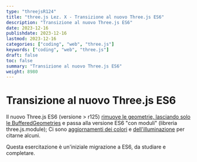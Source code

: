 ```yaml
---
type: "threejsR124"
title: "three.js Lez. X - Transizione al nuovo Three.js ES6"
description: "Transizione al nuovo Three.js ES6"
date: 2023-12-16
publishdate: 2023-12-16
lastmod: 2023-12-16
categories: ["coding", "web", "three.js"]
keywords: ["coding", "web", "three.js"]
draft: false
toc: false
summary: "Transizione al nuovo Three.js ES6"
weight: 8980
---
```


# Transizione al nuovo Three.js ES6

Il nuovo Three.js ES6 (versione > r125) [rimuove le geometrie, lasciando solo le BufferedGeometries](https://github.com/mrdoob/three.js/wiki/Migration-Guide#r124--r125) e passa alla versione ES6 "con moduli" (libreria three.js.module); Ci sono [aggiornamenti dei colori](https://discourse.threejs.org/t/updates-to-lighting-in-three-js-r155/53733) e [dell'illuminazione](https://discourse.threejs.org/t/updates-to-lighting-in-three-js-r155/53733) per citarne alcuni.

Questa esercitazione è un'iniziale migrazione a ES6, da studiare e completare.

<!-- markdownlint-disable MD033 -->

<script type="importmap">
  {
    "imports": {
        "three": "https://unpkg.com/three@0.156.0/build/three.module.js",
        "three/addons/": "https://unpkg.com/three@0.156.0/examples/jsm/"
    }
  }
</script>

<script type="module">
import * as THREE from 'three';
// import { GLTFLoader } from 'three/addons/GLTFLoader.js';

var scene = new THREE.Scene();

// set a camera
var camera = new THREE.PerspectiveCamera( 75, window.innerWidth/window.innerHeight, 0.1, 1000 );
camera.position.x = 30;
camera.position.y = 30;
camera.position.z = 100;

// add a light
const light = new THREE.PointLight(0xFFFFFF, 3);
light.position.x = 0;
light.position.y = 30;
light.position.z = 30;
scene.add(light);

const ambientLight = new THREE.AmbientLight( 0x404040, 0.6 );
scene.add( ambientLight );

// adds the axis
var axis = new THREE.AxesHelper(50, 0, 0, 0x00ff00);
scene.add(axis);

// adds the helper
const cameraHelper = new THREE.CameraHelper(light.shadow.camera);
scene.add(cameraHelper);

// THREE.WebGLRenderer.useLegacyLights=true;
var renderer = new THREE.WebGLRenderer(
  {canvas: document.querySelector("#canvas")}
);

// FIXME - Fix lighting major change
// See: https://discourse.threejs.org/t/updates-to-lighting-in-three-js-r155/53733
renderer.useLegacyLights=true;

renderer.setSize( renderer.domElement.clientWidth, renderer.domElement.clientHeight );

//document.body.appendChild( renderer.domElement );

// Start coding here

class Stella {
  constructor(n, x, y) {
      this.nome = n;
      this.x = x;
      this.y = y;
      this.pianeta = null;
  }

  ruota(tempo) {
      if (this.pianeta != null) {
          this.pianeta.x = this.x + Math.cos(tempo) * this.pianeta.distanza;
          this.pianeta.y = this.y + Math.sin(tempo) * this.pianeta.distanza;

          this.pianeta.ruota(tempo);
      }
  }
}

class Pianeta {
  constructor(n, d) {
      this.nome = n;
      this.distanza = d;
      this.luna = null;
      this.x = 0;
      this.y = 0;
  }

  ruota(tempo) {
      if (this.luna != null) {
          this.luna.x = this.x + Math.cos(6*tempo) * this.luna.distanza;
          this.luna.y = this.y + Math.sin(6*tempo) * this.luna.distanza;
      }
  }
}

class Luna {
  constructor(n, d) {
      this.nome = n;
      this.distanza = d;
      this.x = 0;
      this.y = 0;
  }
}

let stella = new Stella("Sole", 0, 0);
let terra = new Pianeta("Terra", 45);
let luna = new Luna("Luna", 6);

stella.pianeta = terra;
terra.luna = luna;

// create the geometry with the material for the head
var sunMaterial = new THREE.MeshPhongMaterial({color: 0xff7700});
var sunGeometry = new THREE.SphereGeometry( 20, 10, 10 );
var stellaSphere = new THREE.Mesh( sunGeometry, sunMaterial );

var earthMaterial = new THREE.MeshPhongMaterial({color: 0x1111ff});
var earthGeometry = new THREE.SphereGeometry( 5, 10, 10 );
var terraSphere = new THREE.Mesh( earthGeometry, earthMaterial );

var moonMaterial = new THREE.MeshPhongMaterial({color: 0x887788});
var moonGeometry = new THREE.SphereGeometry( 1, 10, 10 );
var lunaSphere = new THREE.Mesh( moonGeometry, moonMaterial );

stellaSphere.position.set(stella.x, 0, stella.y);
scene.add(stellaSphere);

terraSphere.position.set(terra.x, 0, terra.y);
scene.add(terraSphere);

lunaSphere.position.set(luna.x, 0, luna.y);
scene.add(lunaSphere);

let alpha = 0;

var animate = function () {
    requestAnimationFrame( animate );

    alpha += 0.01;
    stella.ruota(alpha);

    stellaSphere.position.set(stella.x, 0, stella.y);
    terraSphere.position.set(terra.x, 0, terra.y);
    lunaSphere.position.set(luna.x, 0, luna.y);

    renderer.render( scene, camera );
};

animate();
</script>

<canvas id="canvas" style="width: 100%; height: 100%;"></canvas>

<!-- markdownlint-enable MD033 -->